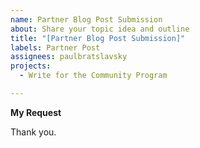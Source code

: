 ```yaml
---
name: Partner Blog Post Submission
about: Share your topic idea and outline
title: "[Partner Blog Post Submission]"
labels: Partner Post
assignees: paulbratslavsky
projects: 
  - Write for the Community Program

---
```


**My Request**
<!--
Hello 👋 

When you're ready and have your topic topic, please provide the following
- company name
- a title 
- brief outline of topic you are going to cover.

When writing your outline, mention the problem you're tackling, how you're approaching it differently, and the kind of impact or new insights your readers can expect.

Once you have completed your outline, tag me @paulbratslavsky and I will review your proposal and reach out with next step.

-->


Thank you.
